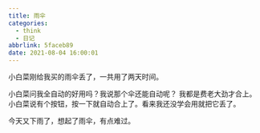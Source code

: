 ```yaml
---
title: 雨伞
categories:
  - think
  - 日记
abbrlink: 5faceb89
date: 2021-08-04 16:00:01
---
```


小白菜刚给我买的雨伞丢了，一共用了两天时间。

小白菜问我全自动的好用吗？我说那个伞还能自动呢？ 我都是费老大劲才合上。小白菜说有个按钮，按一下就自动合上了。看来我还没学会用就把它丢了。

今天又下雨了，想起了雨伞，有点难过。
